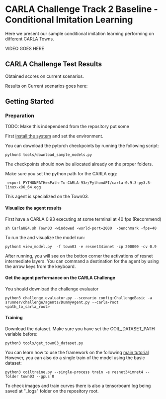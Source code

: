CARLA Challenge Track 2 Baseline - Conditional Imitation Learning
============


Here we present our sample conditional imitation learning
performing on different CARLA Towns.






VIDEO GOES HERE


CARLA Challenge Test Results
-----------------------------

Obtained scores on current scenarios.



Results on Current scenarios goes here:




Getting Started
-------------
### Preparation

TODO: Make this independend from the repository put some 

First [install the system](../README.md/#installation) and set the environment.

You can download the pytorch checkpoints by running the following script:

    python3 tools/download_sample_models.py

The checkpoints should now be allocated already on the proper folders.

Make sure you set the python path for the CARLA egg:

     export PYTHONPATH=<Path-To-CARLA-93>/PythonAPI/carla-0.9.3-py3.5-linux-x86_64.egg




This agent is specialized on the Town03.

#### Visualize the agent results 

First have a CARLA 0.93 executing at some terminal at 40 fps (Recommend)

    sh CarlaUE4.sh Town03 -windowed -world-port=2000  -benchmark -fps=40
 

To run the and visualize the model run:

    python3 view_model.py  -f town03 -e resnet34imnet -cp 200000 -cv 0.9

After running, you will see on the botton corner the activations of resnet intermediate
layers. You can command a destination for the agent by using the arrow keys from the keyboard.


#### Get the agent performance on the CARLA Challenge


You should download the challenge evaluator 



    python3 challenge_evaluator.py --scenario config:ChallengeBasic -a srunner/challenge/agents/DummyAgent.py --carla-root <path_to_carla_root>


#### Training


Download the dataset. Make sure you have set the COIL_DATASET_PATH variable before:

    python3 tools/get_town03_dataset.py

You can learn how to use the framework on the following [main tutorial](../README.md)
However, you can also do a single train of the model  using the
basic dataset:

    python3 coiltraine.py --single-process train -e resnet34imnet4 --folder town03 --gpus 0

To check images and train curves there is also a tensorboard log
being saved at "_logs" folder on the repository root.










